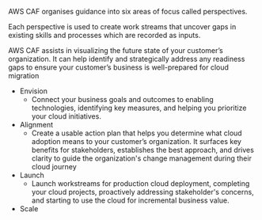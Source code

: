 
AWS CAF organises guidance into six areas of focus called perspectives.

Each perspective is used to create work streams that uncover gaps in existing skills and processes which are recorded as inputs.

AWS CAF assists in visualizing the future state of your customer’s organization. It can help identify and strategically address any readiness gaps to ensure your customer’s business is well-prepared for cloud migration


- Envision
	- Connect your business goals and outcomes to enabling technologies, identifying key measures, and helping you prioritize your cloud initiatives.
- Alignment
	- Create a usable action plan that helps you determine what cloud adoption means to your customer’s organization. It surfaces key benefits for stakeholders, establishes the best approach, and drives clarity to guide the organization's change management during their cloud journey
- Launch
	- Launch workstreams for production cloud deployment, completing your cloud projects, proactively addressing stakeholder's concerns, and starting to use the cloud for incremental business value.
- Scale